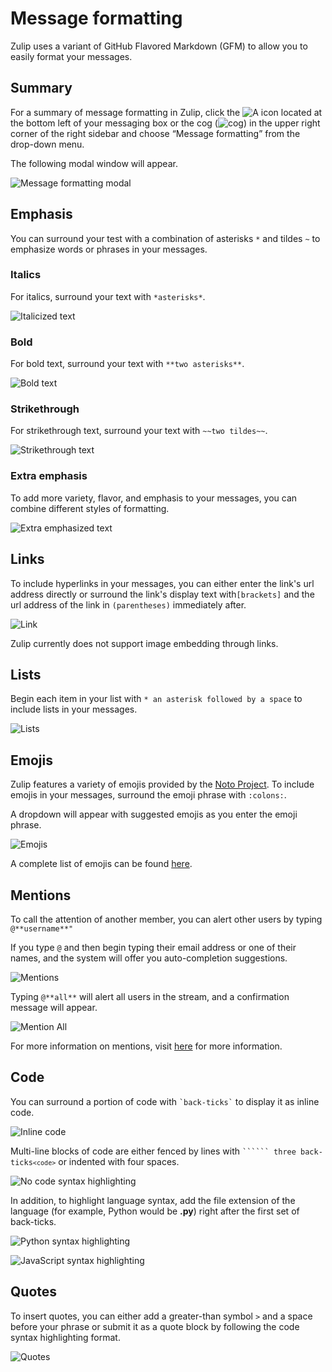 # Message formatting

Zulip uses a variant of GitHub Flavored Markdown (GFM) to allow you to easily format your messages.

## Summary

For a summary of message formatting in Zulip, click the ![A](/static/images/help/formatting.png) icon located at the bottom left of your messaging box or the cog (![cog](/static/images/help/cog.png)) in the upper right corner of the right sidebar and choose “Message formatting” from the drop-down menu.

The following modal window will appear.

![Message formatting modal](/static/images/help/message-formatting-summary.png)

## Emphasis

You can surround your test with a combination of asterisks `*` and tildes `~` to emphasize words or phrases in your messages.

### Italics

For italics, surround your text with `*asterisks*`.

![Italicized text](/static/images/help/italics-screenshot.png)

### Bold

For bold text, surround your text with `**two asterisks**`.

![Bold text](/static/images/help/bold-screenshot.png)

### Strikethrough

For strikethrough text, surround your text with `~~two tildes~~`.

![Strikethrough text](/static/images/help/strikethrough-screenshot.png)

### Extra emphasis

To add more variety, flavor, and emphasis to your messages, you can combine different styles of formatting.

![Extra emphasized text](/static/images/help/extra-emphasis-screenshot.png)

## Links

To include hyperlinks in your messages, you can either enter the link's url address directly or surround the link's display text with`[brackets]` and the url address of the link in `(parentheses)` immediately after.

![Link](/static/images/help/link-screenshot.png)

Zulip currently does not support image embedding through links.

## Lists

Begin each item in your list with `* an asterisk followed by a space` to include lists in your messages.

![Lists](/static/images/help/lists-screenshot.png)

## Emojis

Zulip features a variety of emojis provided by the [Noto Project](https://code.google.com/p/noto/). To include emojis in your messages, surround the emoji phrase with `:colons:`.

A dropdown will appear with suggested emojis as you enter the emoji phrase.

![Emojis](/static/images/help/emojis-screenshot.png)

A complete list of emojis can be found [here](http://www.webpagefx.com/tools/emoji-cheat-sheet/).

## Mentions

To call the attention of another member, you can alert other users by typing `@**username**"`

If you type `@` and then begin typing their email address or one of their names, and the system will offer you auto-completion suggestions.

![Mentions](/static/images/help/mention-screenshot.png)

Typing `@**all**` will alert all users in the stream, and a confirmation message will appear.

![Mention All](/static/images/help/all-confirm.png)

For more information on mentions, visit [here](/help/mention-a-team-member.md) for more information.

## Code

You can surround a portion of code with ``
`back-ticks`
`` to display it as inline code.

![Inline code](/static/images/help/inline-code-screenshot.png)

Multi-line blocks of code are either fenced by lines with <code>`````` three back-ticks```<code>```</code></code> or indented with four spaces.

![No code syntax highlighting](/static/images/help/no-syntax.png)

In addition, to highlight language syntax, add the file extension of the language (for example, Python would be **.py**) right after the first set of back-ticks.

![Python syntax highlighting](/static/images/help/python-syntax.png)

![JavaScript syntax highlighting](/static/images/help/javascript-syntax.png)

## Quotes

To insert quotes, you can either add a greater-than symbol ```>``` and a space before your phrase or submit it as a quote block by following the code syntax highlighting format.

![Quotes](/static/images/help/quotes-screenshot.png)
